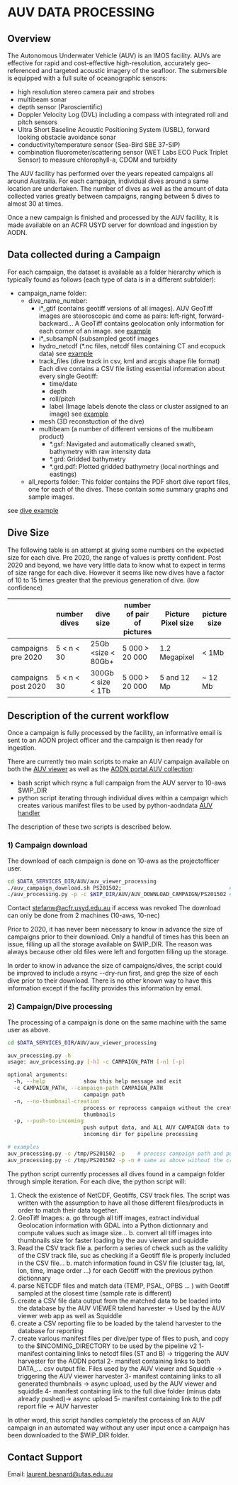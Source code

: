 # AUV DATA PROCESSING

## Overview
The Autonomous Underwater Vehicle (AUV) is an IMOS facility. AUVs are effective for rapid and cost-effective high-resolution, accurately geo-referenced and targeted acoustic imagery of the seafloor.
The submersible is equipped with a full suite of oceanographic sensors:
* high resolution stereo camera pair and strobes
* multibeam sonar
* depth sensor (Paroscientific)
* Doppler Velocity Log (DVL) including a compass with integrated roll and pitch sensors
* Ultra Short Baseline Acoustic Positioning System (USBL), forward looking obstacle avoidance sonar
* conductivity/temperature sensor (Sea-Bird SBE 37-SIP)
* combination fluorometer/scattering sensor (WET Labs ECO Puck Triplet Sensor) to measure chlorophyll-a, CDOM and turbidity

The AUV facility has performed over the years repeated campaigns all around Australia. 
For each campaign, individual dives around a same location are undertaken.
The number of dives as well as the amount of data collected varies greatly between campaigns, ranging between 5 dives to almost 30 at times.

Once a new campaign is finished and processed by the AUV facility, it is made available on an ACFR USYD server for download and ingestion by AODN.

## Data collected during a Campaign
For each campaign, the dataset is available as a folder hierarchy which is typically found as follows (each type of data is in a different subfolder):

* campaign_name folder:
  * dive_name_number:
    * i*_gtif (contains geotiff versions of all images).
      AUV GeoTiff images are steoroscopic and come as pairs: left-right, forward-backward...
      A GeoTiff contains geolocation only information for each corner of an image.
      see [example](https://s3-ap-southeast-2.amazonaws.com/imos-data/IMOS/AUV/SEQueensland201907/r20190725_224217_SS04_hendersonSth_broad/i20190725_224217_gtif/PR_20190725_224714_932_LC16.tif)
    * i*_subsampN (subsampled geotif images
    * hydro_netcdf (*.nc files, netcdf files containing CT and ecopuck data)
      see [example](http://imos-data.s3-website-ap-southeast-2.amazonaws.com/?prefix=IMOS/AUV/SEQueensland201907/r20190725_224217_SS04_hendersonSth_broad/hydro_netcdf/)
    * track_files (dive track in csv, kml and arcgis shape file format)
      Each dive contains a CSV file listing essential information about every single Geotiff:
        * time/date
        * depth
        * roll/pitch
        * label (Image labels denote the class or cluster assigned to an image)
        see [example](https://s3-ap-southeast-2.amazonaws.com/imos-data/IMOS/AUV/SEQueensland201907/r20190725_224217_SS04_hendersonSth_broad/track_files/SS04_hendersonSth_broad_latlong.csv)
    * mesh (3D reconstuction of the dive)
    * multibeam (a number of different versions of the multibeam product)
      * *.gsf: Navigated and automatically cleaned swath, bathymetry with raw intensity data
      * *.grd: Gridded bathymetry
      * *.grd.pdf: Plotted gridded bathymetry (local northings and eastings)
  * all_reports folder:
    This folder contains the PDF short dive report files, one for each of the dives. These contain some summary graphs and sample images.

see [dive example](http://imos-data.s3-website-ap-southeast-2.amazonaws.com/?prefix=IMOS/AUV/SEQueensland201907/r20190725_224217_SS04_hendersonSth_broad/)

## Dive Size

The following table is an attempt at giving some numbers on the expected size for each dive. 
Pre 2020, the range of values is pretty confident.
Post 2020 and beyond, we have very little data to know what to expect in terms of size range for each dive.
However it seems like new dives have a factor of 10 to 15 times greater that the previous generation of dive. (low confidence)

|                     | number dives | dive size          |  number of pair of pictures | Picture Pixel size | picture size |
|---------------------|--------------|--------------------|-----------------------------|--------------------|--------------|
| campaigns pre 2020  | 5 < n < 30   | 25Gb <size < 80Gb+         | 5 000 > 20 000              | 1.2 Megapixel      | < 1Mb        |
| campaigns post 2020 | 5 < n < 30   | 300Gb < size <  1Tb | 5 000 > 20 000              | 5 and 12 Mp        | ~ 12 Mb      |

## Description of the current workflow
Once a campaign is fully processed by the facility, an informative email is sent to an AODN project officer and the campaign is then ready for ingestion. 

There are currently two main scripts to make an AUV campaign available on both the [AUV viewer](http://auv.aodn.org.au/auv) as well as the [AODN portal AUV collection](https://portal.aodn.org.au/search?uuid=af5d0ff9-bb9c-4b7c-a63c-854a630b6984):
* bash script which rsync a full campaign from the AUV server to 10-aws $WIP_DIR
* python script iterating through individual dives within a campaign which creates various manifest files to be used by python-aodndata [AUV handler](https://github.com/aodn/python-aodndata/blob/master/aodndata/auv/handler.py) 

The description of these two scripts is described below.

### 1) Campaign download

The download of each campaign is done on 10-aws as the projectofficer user.

```bash
cd $DATA_SERVICES_DIR/AUV/auv_viewer_processing
./auv_campaign_download.sh PS201502;                                  # downloads a full campaign to $WIP_DIR by performing an rsync (up to 200GB), Need to be done with projectofficer user for permissions
./auv_processing.py -p -c $WIP_DIR/AUV/AUV_DOWNLOAD_CAMPAIGN/PS201502 # process the campaign, and push all information to both AUV harvesters, auv viewer and campaign data to S3
```

Contact stefanw@acfr.usyd.edu.au if access was revoked
The download can only be done from 2 machines (10-aws, 10-nec)

Prior to 2020, it has never been necessary to know in advance the size of campaigns prior to their download. 
Only a handful of times has this been an issue, filling up all the storage available on $WIP_DIR. The reason was always because other old files were left and forgotten filling up the storage.

In order to know in advance the size of campaigns/dives, the script could be improved to include a rsync --dry-run first, and grep the size of each dive prior to their download. There is no other known way to have this information
except if the facility provides this information by email.

### 2) Campaign/Dive processing

The processing of a campaign is done on the same machine with the same user as above.

```bash
cd $DATA_SERVICES_DIR/AUV/auv_viewer_processing

auv_processing.py -h
usage: auv_processing.py [-h] -c CAMPAIGN_PATH [-n] [-p]

optional arguments:
  -h, --help            show this help message and exit
  -c CAMPAIGN_PATH, --campaign-path CAMPAIGN_PATH
                        campaign path
  -n, --no-thumbnail-creation
                        process or reprocess campaign without the creation of
                        thumbnails
  -p, --push-to-incoming
                        push output data, and ALL AUV CAMPAIGN data to
                        incoming dir for pipeline processing

# examples
auv_processing.py -c /tmp/PS201502 -p    # process campaign path and push data to incoming dir
auv_processing.py -c /tmp/PS201502 -p -n # same as above without the creation of thumbnails
```

The python script currently processes all dives found in a campaign folder through simple iteration.
For each dive, the python script will:
 1. Check the existence of NetCDF, Geotiffs, CSV track files. The script was written with the assumption to have all those different files/products in order to match their data together.
 2. GeoTiff Images:
    a. go through all tiff images, extract individual Geolocation information with GDAL into a Python dictionnary and compute values such as image size...
    b. convert all tiff images into thumbnails size for faster loading by the auv viewer and squiddle
 3. Read the CSV track file
    a. perform a series of check such as the validity of the CSV track file, suc as checking if a Geotiff file is properly included in the CSV file... 
    b. match information found in CSV file (cluster tag, lat, lon, time, image order ...) for each Geotiff with the previous python dictionnary
 4. parse NETCDF files and match data (TEMP, PSAL, OPBS ... ) with Geotiff sampled at the closest time (sample rate is different)
 5. create a CSV file data output from the matched data to be loaded into the database by the AUV VIEWER talend harvester -> Used by the AUV viewer web app as well as Squiddle
 6. create a CSV reporting file to be loaded by the talend harvester to the database for reporting
 7. create various manifest files per dive/per type of files to push, and copy to the $INCOMING_DIRECTORY to be used by the pipeline v2
        1- manifest containing links to netcdf files (ST and B) -> triggering the AUV harvester for the AODN portal
        2- manifest containing links to both DATA_... csv output file. Files used by the AUV viewer and Squiddle -> triggering the AUV viewer harvester
        3- manifest containing links to all generated thumbnails -> async upload, used by the AUV viewer and squiddle
        4- manifest containing link to the full dive folder (minus data already pushed)-> async upload
        5- manifest containing link to the pdf report file -> AUV harvester

In other word, this script handles completely the process of an AUV campaign in an automated way without any user input once a campaign has been downloaded to the $WIP_DIR folder.

## Contact Support
Email: laurent.besnard@utas.edu.au
